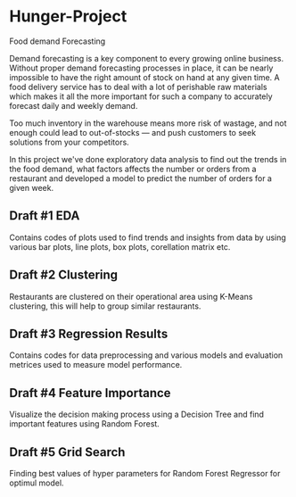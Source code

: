# Hunger-Project
Food demand Forecasting

Demand forecasting is a key component to every growing online business. Without proper demand forecasting processes in place, it can be nearly impossible to have the right amount of stock on hand at any given time. A food delivery service has to deal with a lot of perishable raw materials which makes it all the more important for such a company to accurately forecast daily and weekly demand.

Too much inventory in the warehouse means more risk of wastage, and not enough could lead to out-of-stocks — and push customers to seek solutions from your competitors.

In this project we've done exploratory data analysis to find out the trends in the food demand, what factors affects the number or orders from a restaurant and developed a model to predict the number of orders for a given week.

## Draft #1 EDA
Contains codes of plots used to find trends and insights from data by using various bar plots, line plots, box plots, corellation matrix etc.

## Draft #2 Clustering
Restaurants are clustered on their operational area using K-Means clustering, this will help to group similar restaurants.

## Draft #3 Regression Results
Contains codes for data preprocessing and various models and evaluation metrices used to measure model performance.

## Draft #4 Feature Importance
Visualize the decision making process using a Decision Tree and find important features using Random Forest.

## Draft #5 Grid Search
Finding best values of hyper parameters for Random Forest Regressor for optimul model.
